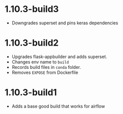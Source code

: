 # 1.10.3-build3

* Downgrades superset and pins keras dependencies

# 1.10.3-build2

* Upgrades flask-appbuilder and adds superset.
* Changes env name to `build`
* Records build files in `conda` folder.
* Removes `EXPOSE` from Dockerfile

# 1.10.3-build1

* Adds a base good build that works for airflow
